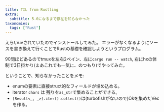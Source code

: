```yaml
---
title: TIL from Rustling
extra:
  subtitle: 5.0になるまで存在を知らなかった
taxonomies:
  tags: ["Rust"]
---
```

えらいuvされていたのでインストールしてみた。
エラーがなくなるようにソースを書き換えて行くことでRustの基礎を確認しようというプログラム。

90問ほどあるのでtmuxを左右2ペイン、左に`cargo run -- watch`, 右にhxの体制で3日掛かり(まあこれでも一気に、のつもり)でやってみた。

ということで、知らなかったことをメモ:

- enumの要素に直接struct的なフィールドが埋め込める。
- iterator `chars` は 残りを`as_str`で集めることができる。
- `[Result<_, _>].iter().collect()`は(turbofishがないので)Okを集めたVecを作る。
